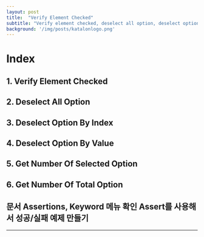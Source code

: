 ```yaml
---
layout: post
title:  "Verify Element Checked"
subtitle: "Verify element checked, deselect all option, deselect option by index, deselect option by value, get number of selected option, get number of total option"
background: '/img/posts/katalonlogo.png'
---
```


# Index
## 1. Verify Element Checked
## 2. Deselect All Option
## 3. Deselect Option By Index
## 4. Deselect Option By Value
## 5. Get Number Of Selected Option
## 6. Get Number Of Total Option

## 문서 Assertions, Keyword 메뉴 확인    Assert를 사용해서 성공/실패 예제 만들기

---